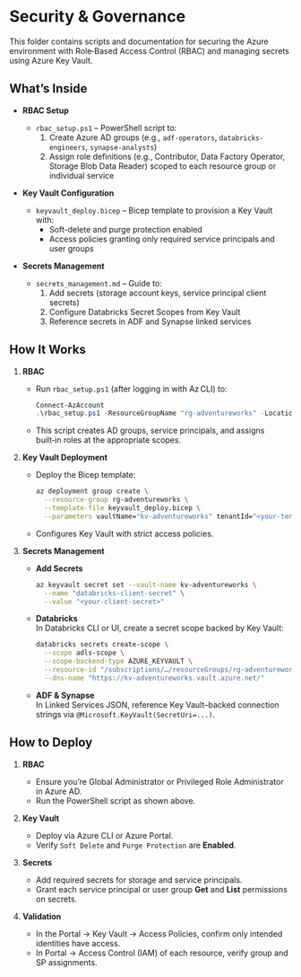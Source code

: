 # Security & Governance

This folder contains scripts and documentation for securing the Azure environment with Role‑Based Access Control (RBAC) and managing secrets using Azure Key Vault.

## What’s Inside

- **RBAC Setup**
  - `rbac_setup.ps1` – PowerShell script to:
    1. Create Azure AD groups (e.g., `adf-operators`, `databricks-engineers`, `synapse-analysts`)  
    2. Assign role definitions (e.g., Contributor, Data Factory Operator, Storage Blob Data Reader) scoped to each resource group or individual service  

- **Key Vault Configuration**
  - `keyvault_deploy.bicep` – Bicep template to provision a Key Vault with:
    - Soft-delete and purge protection enabled  
    - Access policies granting only required service principals and user groups  

- **Secrets Management**
  - `secrets_management.md` – Guide to:
    1. Add secrets (storage account keys, service principal client secrets)  
    2. Configure Databricks Secret Scopes from Key Vault  
    3. Reference secrets in ADF and Synapse linked services  

## How It Works

1. **RBAC**
   - Run `rbac_setup.ps1` (after logging in with Az CLI) to:
     ```powershell
     Connect-AzAccount
     .\rbac_setup.ps1 -ResourceGroupName "rg-adventureworks" -Location "WestEurope"
     ```
   - This script creates AD groups, service principals, and assigns built‑in roles at the appropriate scopes.

2. **Key Vault Deployment**
   - Deploy the Bicep template:
     ```bash
     az deployment group create \
       --resource-group rg-adventureworks \
       --template-file keyvault_deploy.bicep \
       --parameters vaultName="kv-adventureworks" tenantId="<your-tenant-id>"
     ```
   - Configures Key Vault with strict access policies.

3. **Secrets Management**
   - **Add Secrets**  
     ```bash
     az keyvault secret set --vault-name kv-adventureworks \
       --name "databricks-client-secret" \
       --value "<your-client-secret>"
     ```
   - **Databricks**  
     In Databricks CLI or UI, create a secret scope backed by Key Vault:  
     ```bash
     databricks secrets create-scope \
       --scope adls-scope \
       --scope-backend-type AZURE_KEYVAULT \
       --resource-id "/subscriptions/…/resourceGroups/rg-adventureworks/providers/Microsoft.KeyVault/vaults/kv-adventureworks" \
       --dns-name "https://kv-adventureworks.vault.azure.net/"
     ```
   - **ADF & Synapse**  
     In Linked Services JSON, reference Key Vault–backed connection strings via `@Microsoft.KeyVault(SecretUri=...)`.

## How to Deploy

1. **RBAC**  
   - Ensure you’re Global Administrator or Privileged Role Administrator in Azure AD.  
   - Run the PowerShell script as shown above.  

2. **Key Vault**  
   - Deploy via Azure CLI or Azure Portal.  
   - Verify `Soft Delete` and `Purge Protection` are **Enabled**.  

3. **Secrets**  
   - Add required secrets for storage and service principals.  
   - Grant each service principal or user group **Get** and **List** permissions on secrets.

4. **Validation**  
   - In the Portal → Key Vault → Access Policies, confirm only intended identities have access.  
   - In Portal → Access Control (IAM) of each resource, verify group and SP assignments.

